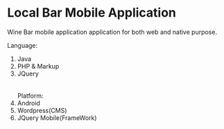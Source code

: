 Local Bar Mobile Application
============================
Wine Bar mobile application application for both web and native purpose. 

Language:<br/> 
1. Java<br/>
2. PHP &amp; Markup<br/>
3. JQuery<br/>
<br/><br/>
Platform:<br/>
1. Android<br/>
2. Wordpress(CMS)<br/>
3. JQuery Mobile(FrameWork) 
